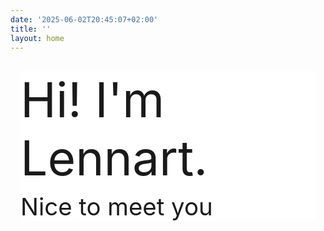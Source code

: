 ```yaml
---
date: '2025-06-02T20:45:07+02:00'
title: ''
layout: home
---
```


<div style="display: flex; justify-content: center; padding: 1rem;">
  <div style="font-size: clamp(2rem, 8vw, 6rem); text-align: left; max-width: 600px; background-color: white;">
    Hi! I'm Lennart.
    <div style="font-size: clamp(1rem, 4vw, 3rem); margin-top: 0.5rem;">
      Nice to meet you
    </div>
  </div>
</div>
